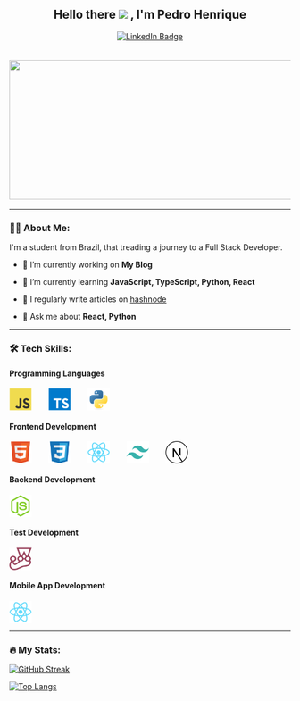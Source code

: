 <div id="header" align="center">
<h2>Hello there <img src="https://media.giphy.com/media/hvRJCLFzcasrR4ia7z/giphy.gif" width="26px"/> , I'm Pedro Henrique</h2>

<div id="badges">
  <a href="https://www.linkedin.com/in/pedrohenriquefrancelino/">
      <img src="https://img.shields.io/badge/LinkedIn-blue?style=for-the-badge&logo=linkedin&logoColor=white" alt="LinkedIn Badge"/>
  </a>
 
</div>
<img src="https://komarev.com/ghpvc/?username=peterhfss&style=flat-square&color=blue" alt=""/>
</div>
<br>
<div align="center">
  <img src="https://media.giphy.com/media/dWesBcTLavkZuG35MI/giphy.gif" width="600" height="250"/>
</div>

---

### 👨‍💻 About Me:

I'm a student from Brazil, that treading a journey to a Full Stack Developer.

- 🔭 I’m currently working on **My Blog**

- 🌱 I’m currently learning **JavaScript, TypeScript, Python, React**

- 📝 I regularly write articles on [hashnode](https://hashnode.com/@pedrohenriquefss)

- 💬 Ask me about **React, Python**

---

### 🛠️ Tech Skills:


#### Programming Languages

<div style='display:flex; gap:30px;'>
  <img src="./icons/javascript/javascript-original.svg" title="JavaScript" **alt="JavaScript" width="40" height="40"/>
  <img src="./icons/typescript/typescript-original.svg" title="TypeScript" **alt="TypeScript" width="40" height="40"/>
  <img src="./icons/python/python-original.svg" title="Python" **alt="Python" width="40" height="40"/>
</div>

#### Frontend Development

<div style='display:flex; gap:30px;'>
  <img src="./icons/html5/html5-original.svg" title="HTML5" **alt="HTML5" width="40" height="40"/>
  <img src="./icons/css3/css3-original.svg" title="CSS3" **alt="CSS3" width="40" height="40"/>
  <img src="./icons/react/react-original.svg" title="React" **alt="React" width="40" height="40"/>
  <img src="./icons/tailwindcss/tailwindcss-plain.svg" title="TailwindCSS" **alt="TailwindCSS" width="40" height="40"/>
   <img src="./icons/nextjs/nextjs-line.svg" title="Next.js" **alt="Next.js" width="40" height="40"/>
</div>

#### Backend Development

<div style='display:flex; gap:30px;'>
  <img src="./icons/nodejs/nodejs-original.svg" title="NodeJS" **alt="NodeJS" width="40" height="40"/>
</div>

#### Test Development

<div style='display:flex; gap:30px;'>
  <img src="./icons/jest/jest-plain.svg" title="Jest" **alt="Jest" width="40" height="40"/>
</div>

#### Mobile App Development

<div style='display:flex; gap:30px;'>
  <img src="./icons/react/react-original.svg" title="ReactNative" **alt="ReactNative" width="40" height="40"/>
</div>

<!--
Database

Devops

Backend as a Service(BaaS)

Framework

Testing

Software

Static Site Generators

Game Engines

Other
--->
---

### 🔥 My Stats:

[![GitHub Streak](https://github-readme-streak-stats.herokuapp.com?user=peterhfss&theme=react&hide_border=true&border_radius=10)](https://git.io/streak-stats)

[![Top Langs](https://github-readme-stats.vercel.app/api/top-langs/?username=peterhfss&layout=compact&theme=react&hide_border=true&border_radius=10)](https://github.com/anuraghazra/github-readme-stats)
